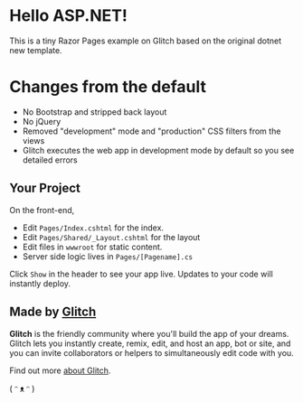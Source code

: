 # Hello ASP.NET!

This is a tiny Razor Pages example on Glitch based on the original dotnet new template.

# Changes from the default

- No Bootstrap and stripped back layout
- No jQuery
- Removed "development" mode and "production" CSS filters from the views
- Glitch executes the web app in development mode by default so you see detailed errors

## Your Project

On the front-end,

- Edit `Pages/Index.cshtml` for the index.
- Edit `Pages/Shared/_Layout.cshtml` for the layout
- Edit files in `wwwroot` for static content.
- Server side logic lives in `Pages/[Pagename].cs`

Click `Show` in the header to see your app live. Updates to your code will instantly deploy.


## Made by [Glitch](https://glitch.com/)

**Glitch** is the friendly community where you'll build the app of your dreams. Glitch lets you instantly create, remix, edit, and host an app, bot or site, and you can invite collaborators or helpers to simultaneously edit code with you.

Find out more [about Glitch](https://glitch.com/about).

( ᵔ ᴥ ᵔ )